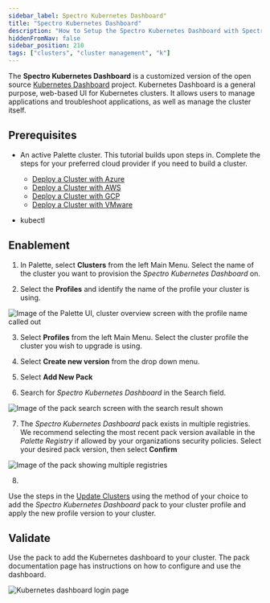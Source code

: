 ```yaml
---
sidebar_label: Spectro Kubernetes Dashboard"
title: "Spectro Kubernetes Dashboard"
description: "How to Setup the Spectro Kubernetes Dashboard with Spectro Proxy"
hiddenFromNav: false
sidebar_position: 210
tags: ["clusters", "cluster management", "k"]
---
```


The **Spectro Kubernetes Dashboard** is a customized version of the open source [Kubernetes Dashboard](https://github.com/kubernetes/dashboard) project. Kubernetes Dashboard is a general purpose, web-based UI for Kubernetes clusters. It allows users to manage applications and troubleshoot applications, as well as manage the cluster itself.

## Prerequisites

- An active Palette cluster. This tutorial builds upon steps in. Complete the steps for your preferred cloud provider if you need to build a cluster.
  - [Deploy a Cluster with Azure](/getting-started/azure/deploy-k8s-cluster.md)
  - [Deploy a Cluster with AWS](/getting-started/aws/deploy-k8s-cluster.md)
  - [Deploy a Cluster with GCP](/getting-started/gcp/deploy-k8s-cluster.md)
  - [Deploy a Cluster with VMware](/getting-started/vmware/deploy-k8s-cluster.md)

- kubectl 

## Enablement

1. In Palette, select **Clusters** from the left Main Menu. Select the name of the cluster you want to provision the _Spectro Kubernetes Dashboard_ on.

2. Select the **Profiles** and identify the name of the profile your cluster is using.

![Image of the Palette UI, cluster overview screen with the profile name called out](clusters_cluster-management_spectro-kubernetes-dashboard_cluster-profile-name.webp)

3. Select **Profiles** from the left Main Menu. Select the cluster profile the cluster you wish to upgrade is using.

4. Select **Create new version** from the drop down menu.

5. Select **Add New Pack**

6. Search for _Spectro Kubernetes Dashboard_ in the Search field.

![Image of the pack search screen with the search result shown](clusters_cluster-management_spectro-kubernetes-dashboard_select-dashboard-pack.webp)

7. The _Spectro Kubernetes Dashboard_ pack exists in multiple registries. We recommend selecting the most recent pack version available in the _Palette Registry_ if allowed by your organizations security policies. Select your desired pack version, then select **Confirm**

![Image of the pack showing multiple registries](clusters_cluster-management_spectro-kubernetes-dashboard_pack-registry-select.webp)

8. 

Use the steps in the [Update Clusters](/tutorials/clusters/cluster-management/update-maintain/update-k8s-cluster.md) using the method of your choice to add the _Spectro Kubernetes Dashboard_ pack to your cluster profile and apply the new profile version to your cluster.









## Validate



<!-- prettier-ignore -->
Use the <VersionedLink text="Spectro Kubernetes Dashboard" url="/integrations/packs/?pack=spectro-k8s-dashboard" /> pack to add the Kubernetes dashboard
to your cluster. The pack documentation page has instructions on how to configure and use the dashboard.

![Kubernetes dashboard login page](/integrations_spectro-k8s-dashboard_dashboard-page.webp)